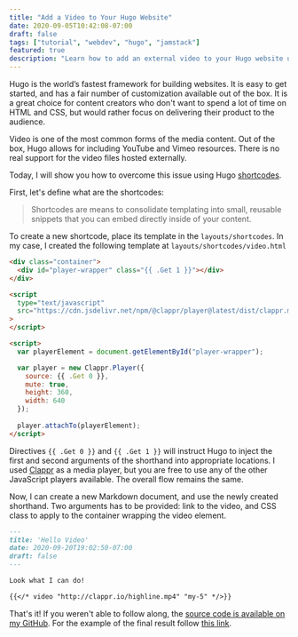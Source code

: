 ```yaml
---
title: "Add a Video to Your Hugo Website"
date: 2020-09-05T10:42:08-07:00
draft: false
tags: ["tutorial", "webdev", "hugo", "jamstack"]
featured: true
description: "Learn how to add an external video to your Hugo website using Clappr, JavaScript media player."
---
```


Hugo is the world’s fastest framework for building websites. It is easy to get started, and has a fair number of customization available out of the box. It is a great choice for content creators who don't want to spend a lot of time on HTML and CSS, but would rather focus on delivering their product to the audience. 

Video is one of the most common forms of the media content. Out of the box, Hugo allows for including YouTube and Vimeo resources. There is no real support for the video files hosted externally.

Today, I will show you how to overcome this issue using Hugo [shortcodes](https://gohugo.io/templates/shortcode-templates/).

First, let's define what are the shortcodes:

> Shortcodes are means to consolidate templating into small, reusable snippets that you can embed directly inside of your content.

To create a new shortcode, place its template in the `layouts/shortcodes`. In my case, I created the following template at `layouts/shortcodes/video.html`

```html
<div class="container">
  <div id="player-wrapper" class="{{ .Get 1 }}"></div>
</div>

<script 
  type="text/javascript" 
  src="https://cdn.jsdelivr.net/npm/@clappr/player@latest/dist/clappr.min.js"
>
</script>

<script>
  var playerElement = document.getElementById("player-wrapper");

  var player = new Clappr.Player({
    source: {{ .Get 0 }},
    mute: true,
    height: 360,
    width: 640
  });
  
  player.attachTo(playerElement);  
</script>
```

Directives `{{ .Get 0 }}` and `{{ .Get 1 }}` will instruct Hugo to inject the first and second arguments of the shorthand into appropriate locations. I used [Clappr](https://github.com/clappr/clappr) as a media player, but you are free to use any of the other JavaScript players available. The overall flow remains the same.

Now, I can create a new Markdown document, and use the newly created shorthand. Two arguments has to be provided: link to the video, and CSS class to apply to the container wrapping the video element. 

```md
---
title: 'Hello Video'
date: 2020-09-20T19:02:50-07:00
draft: false
---

Look what I can do!

{{</* video "http://clappr.io/highline.mp4" "my-5" */>}}
``` 

That's it! If you weren't able to follow along, the [source code is available on my GitHub](https://github.com/aakatev/hugo-video-starter). For the example of the final result follow [this link](https://aakatev.github.io/hugo-video-starter/example/).
